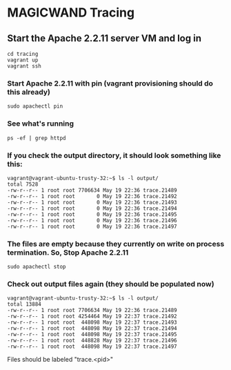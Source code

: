 MAGICWAND Tracing 
=======

## Start the Apache 2.2.11 server VM and log in

```
cd tracing
vagrant up
vagrant ssh
```
### Start Apache 2.2.11 with pin (vagrant provisioning should do this already)

```
sudo apachectl pin
```

### See what's running
```
ps -ef | grep httpd
```

### If you check the output directory, it should look something like this:
```
vagrant@vagrant-ubuntu-trusty-32:~$ ls -l output/
total 7528
-rw-r--r-- 1 root root 7706634 May 19 22:36 trace.21489
-rw-r--r-- 1 root root       0 May 19 22:36 trace.21492
-rw-r--r-- 1 root root       0 May 19 22:36 trace.21493
-rw-r--r-- 1 root root       0 May 19 22:36 trace.21494
-rw-r--r-- 1 root root       0 May 19 22:36 trace.21495
-rw-r--r-- 1 root root       0 May 19 22:36 trace.21496
-rw-r--r-- 1 root root       0 May 19 22:36 trace.21497
```

### The files are empty because they currently on write on process termination. So, Stop Apache 2.2.11
```
sudo apachectl stop
```

### Check out output files again (they should be populated now)
```
vagrant@vagrant-ubuntu-trusty-32:~$ ls -l output/
total 13884
-rw-r--r-- 1 root root 7706634 May 19 22:36 trace.21489
-rw-r--r-- 1 root root 4254464 May 19 22:37 trace.21492
-rw-r--r-- 1 root root  448098 May 19 22:37 trace.21493
-rw-r--r-- 1 root root  448098 May 19 22:37 trace.21494
-rw-r--r-- 1 root root  448098 May 19 22:37 trace.21495
-rw-r--r-- 1 root root  448828 May 19 22:37 trace.21496
-rw-r--r-- 1 root root  448098 May 19 22:37 trace.21497
```
Files should be labeled "trace.\<pid\>"
